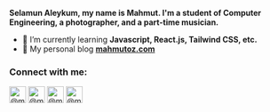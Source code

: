 <b>Selamun Aleykum, my name is Mahmut. I'm a student of Computer Engineering, a photographer, and a part-time musician.</b>

- 🌱 I’m currently learning **Javascript, React.js, Tailwind CSS, etc.**
- 📝 My personal blog **[mahmutoz.com](https://mahmutoz.com)**

### Connect with me:

<p align="left">
<a href="https://linkedin.com/in/mahmutoz" target="blank"><img align="center" src="https://static-exp1.licdn.com/sc/h/al2o9zrvru7aqj8e1x2rzsrca" alt="@mahmutoz" height="30" width="30" title="LinkedIn"/></a>
<a href="https://instagram.com/mahmuuttz" target="blank"><img align="center" src="https://upload.wikimedia.org/wikipedia/commons/thumb/e/e7/Instagram_logo_2016.svg/1200px-Instagram_logo_2016.svg.png" alt="@mahmuuttz" height="30" width="30" title="Instagram"/></a>
<a href="https://twitter.com/mahmuuttz" target="blank"><img align="center" src="https://abs.twimg.com/responsive-web/client-web/icon-ios.b1fc7275.png" alt="@mahmuuttz" height="30" width="30" title="Twitter"/></a>
<a href="https://codepen.io/mahmuttz/" target="blank"><img align="center" src="https://cpwebassets.codepen.io/assets/favicon/favicon-aec34940fbc1a6e787974dcd360f2c6b63348d4b1f4e06c77743096d55480f33.ico" alt="@mahmuttz" height="30" width="30" title="Codepen"/></a>
</p>

